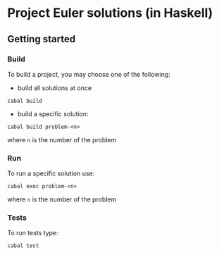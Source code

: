 # Project Euler solutions (in Haskell)

## Getting started

### Build

To build a project, you may choose one of the following:

- build all solutions at once

```shell
cabal build
```

- build a specific solution:

```shell
cabal build problem-<n>
```
where `n` is the number of the problem

### Run

To run a specific solution use:

```shell
cabal exec problem-<n>
```
where `n` is the number of the problem

### Tests

To run tests type:

```shell
cabal test
```


